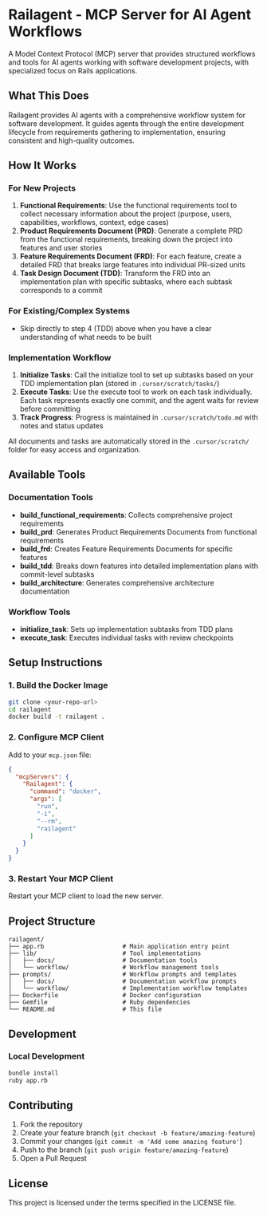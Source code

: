 # Railagent - MCP Server for AI Agent Workflows

A Model Context Protocol (MCP) server that provides structured workflows and tools for AI agents working with software development projects, with specialized focus on Rails applications.

## What This Does

Railagent provides AI agents with a comprehensive workflow system for software development. It guides agents through the entire development lifecycle from requirements gathering to implementation, ensuring consistent and high-quality outcomes.

## How It Works

### For New Projects

1. **Functional Requirements**: Use the functional requirements tool to collect necessary information about the project (purpose, users, capabilities, workflows, context, edge cases)
2. **Product Requirements Document (PRD)**: Generate a complete PRD from the functional requirements, breaking down the project into features and user stories
3. **Feature Requirements Document (FRD)**: For each feature, create a detailed FRD that breaks large features into individual PR-sized units
4. **Task Design Document (TDD)**: Transform the FRD into an implementation plan with specific subtasks, where each subtask corresponds to a commit

### For Existing/Complex Systems

- Skip directly to step 4 (TDD) above when you have a clear understanding of what needs to be built

### Implementation Workflow

1. **Initialize Tasks**: Call the initialize tool to set up subtasks based on your TDD implementation plan (stored in `.cursor/scratch/tasks/`)
2. **Execute Tasks**: Use the execute tool to work on each task individually. Each task represents exactly one commit, and the agent waits for review before committing
3. **Track Progress**: Progress is maintained in `.cursor/scratch/todo.md` with notes and status updates

All documents and tasks are automatically stored in the `.cursor/scratch/` folder for easy access and organization.

## Available Tools

### Documentation Tools
- **build_functional_requirements**: Collects comprehensive project requirements
- **build_prd**: Generates Product Requirements Documents from functional requirements
- **build_frd**: Creates Feature Requirements Documents for specific features
- **build_tdd**: Breaks down features into detailed implementation plans with commit-level subtasks
- **build_architecture**: Generates comprehensive architecture documentation

### Workflow Tools
- **initialize_task**: Sets up implementation subtasks from TDD plans
- **execute_task**: Executes individual tasks with review checkpoints

## Setup Instructions

### 1. Build the Docker Image

```bash
git clone <your-repo-url>
cd railagent
docker build -t railagent .
```

### 2. Configure MCP Client

Add to your `mcp.json` file:

```json
{
  "mcpServers": {
    "Railagent": {
      "command": "docker",
      "args": [
        "run",
        "-i",
        "--rm",
        "railagent"
      ]
    }
  }
}
```

### 3. Restart Your MCP Client

Restart your MCP client to load the new server.

## Project Structure

```
railagent/
├── app.rb                      # Main application entry point
├── lib/                        # Tool implementations
│   ├── docs/                   # Documentation tools
│   └── workflow/               # Workflow management tools
├── prompts/                    # Workflow prompts and templates
│   ├── docs/                   # Documentation workflow prompts
│   └── workflow/               # Implementation workflow templates
├── Dockerfile                  # Docker configuration
├── Gemfile                     # Ruby dependencies
└── README.md                   # This file
```

## Development

### Local Development

```bash
bundle install
ruby app.rb
```

## Contributing

1. Fork the repository
2. Create your feature branch (`git checkout -b feature/amazing-feature`)
3. Commit your changes (`git commit -m 'Add some amazing feature'`)
4. Push to the branch (`git push origin feature/amazing-feature`)
5. Open a Pull Request

## License

This project is licensed under the terms specified in the LICENSE file. 